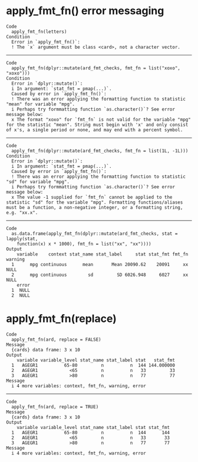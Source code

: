 # apply_fmt_fn() error messaging

    Code
      apply_fmt_fn(letters)
    Condition
      Error in `apply_fmt_fn()`:
      ! The `x` argument must be class <card>, not a character vector.

---

    Code
      apply_fmt_fn(dplyr::mutate(ard_fmt_checks, fmt_fn = list("xoxo", "xoxo")))
    Condition
      Error in `dplyr::mutate()`:
      i In argument: `stat_fmt = pmap(...)`.
      Caused by error in `apply_fmt_fn()`:
      ! There was an error applying the formatting function to statistic "mean" for variable "mpg".
      i Perhaps try formmatting function `as.character()`? See error message below:
      x The format "xoxo" for `fmt_fn` is not valid for the variable "mpg" for the statistic "mean". String must begin with 'x' and only consist of x's, a single period or none, and may end with a percent symbol.

---

    Code
      apply_fmt_fn(dplyr::mutate(ard_fmt_checks, fmt_fn = list(1L, -1L)))
    Condition
      Error in `dplyr::mutate()`:
      i In argument: `stat_fmt = pmap(...)`.
      Caused by error in `apply_fmt_fn()`:
      ! There was an error applying the formatting function to statistic "sd" for variable "mpg".
      i Perhaps try formmatting function `as.character()`? See error message below:
      x The value -1 supplied for `fmt_fn` cannot be applied to the statistic "sd" for the variable "mpg". Formatting functions/aliases must be a function, a non-negative integer, or a formatting string, e.g. "xx.x".

---

    Code
      as.data.frame(apply_fmt_fn(dplyr::mutate(ard_fmt_checks, stat = lapply(stat,
        function(x) x * 1000), fmt_fn = list("xx", "xx"))))
    Output
        variable    context stat_name stat_label     stat stat_fmt fmt_fn warning
      1      mpg continuous      mean       Mean 20090.62    20091     xx    NULL
      2      mpg continuous        sd         SD 6026.948     6027     xx    NULL
        error
      1  NULL
      2  NULL

# apply_fmt_fn(replace)

    Code
      apply_fmt_fn(ard, replace = FALSE)
    Message
      {cards} data frame: 3 x 10
    Output
        variable variable_level stat_name stat_label stat   stat_fmt
      1   AGEGR1          65-80         n          n  144 144.000000
      2   AGEGR1            <65         n          n   33         33
      3   AGEGR1            >80         n          n   77         77
    Message
      i 4 more variables: context, fmt_fn, warning, error

---

    Code
      apply_fmt_fn(ard, replace = TRUE)
    Message
      {cards} data frame: 3 x 10
    Output
        variable variable_level stat_name stat_label stat stat_fmt
      1   AGEGR1          65-80         n          n  144      144
      2   AGEGR1            <65         n          n   33       33
      3   AGEGR1            >80         n          n   77       77
    Message
      i 4 more variables: context, fmt_fn, warning, error

